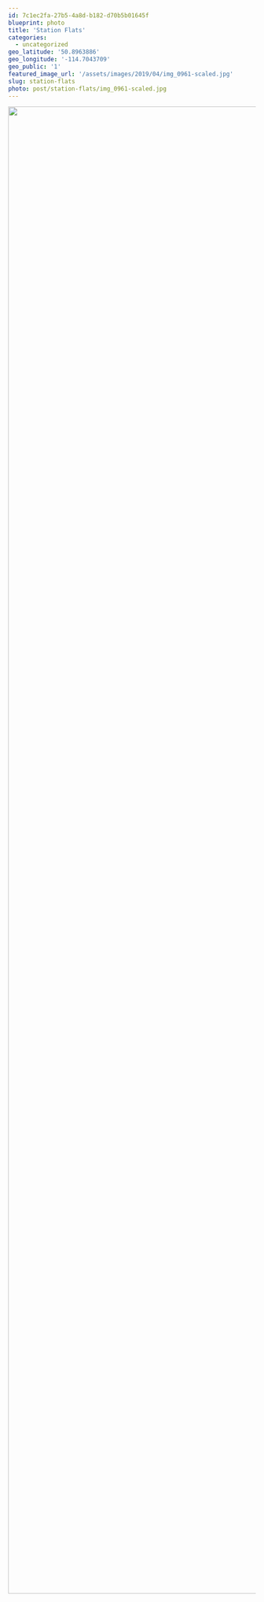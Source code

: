 ```yaml
---
id: 7c1ec2fa-27b5-4a8d-b182-d70b5b01645f
blueprint: photo
title: 'Station Flats'
categories:
  - uncategorized
geo_latitude: '50.8963886'
geo_longitude: '-114.7043709'
geo_public: '1'
featured_image_url: '/assets/images/2019/04/img_0961-scaled.jpg'
slug: station-flats
photo: post/station-flats/img_0961-scaled.jpg
---
```

<p><img src="/assets/images/2019/04/img_0961.jpg" class="size-full wp-image-447" width="4032" height="3024"></p>
